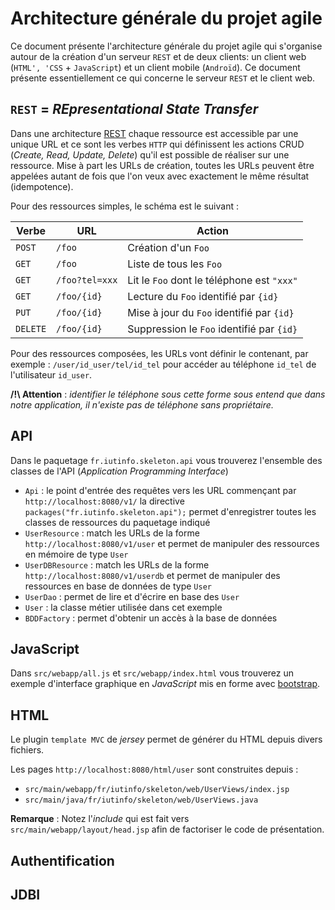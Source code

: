 # Architecture générale du projet agile

Ce document présente l'architecture générale du projet agile qui s'organise autour de la création d'un serveur `REST` et de deux clients: un client web (`HTML', 'CSS` + `JavaScript`) et un client mobile (`Androïd`). Ce document présente essentiellement ce qui concerne le serveur `REST` et le client web.

## `REST` = *REpresentational State Transfer*

Dans une architecture [REST](https://fr.wikipedia.org/wiki/Representational_State_Transfer) chaque ressource est accessible par une unique URL et ce sont les verbes `HTTP` qui définissent les actions CRUD (*Create, Read, Update, Delete*) qu'il est possible de réaliser sur une ressource.
Mise à part les URLs de création, toutes les URLs peuvent être appelées autant de fois que l'on veux avec exactement le même résultat (idempotence).

Pour des ressources simples, le schéma est le suivant :

| Verbe | URL | Action |
|-------|-----|--------|
| `POST`  | `/foo` | Création d'un `Foo` |
| `GET`   | `/foo` | Liste de tous les `Foo` |
| `GET`   | `/foo?tel=xxx` | Lit le `Foo` dont le téléphone est `"xxx"` |
| `GET`   | `/foo/{id}` | Lecture du `Foo` identifié par `{id}` |
| `PUT`   | `/foo/{id}` | Mise à jour du `Foo` identifié par `{id}` |
| `DELETE`| `/foo/{id}` | Suppression le `Foo` identifié par `{id}` |

Pour des ressources composées, les URLs vont définir le contenant, par exemple : `/user/id_user/tel/id_tel` pour accéder au téléphone `id_tel` de l'utilisateur `id_user`.

**/!\ Attention** : *identifier le téléphone sous cette forme sous entend que dans notre application, il n'existe pas de téléphone sans propriétaire.*

## API

Dans le paquetage `fr.iutinfo.skeleton.api` vous trouverez l'ensemble des classes de l'API (*Application Programming Interface*)

- `Api` : le point d'entrée des requêtes vers les URL commençant par `http://localhost:8080/v1/` la directive `packages("fr.iutinfo.skeleton.api");` permet d'enregistrer toutes les classes de ressources du paquetage indiqué
- `UserResource` : match les URLs de la forme `http://localhost:8080/v1/user` et permet de manipuler des ressources en mémoire de type `User`
- `UserDBResource` : match les URLs de la forme `http://localhost:8080/v1/userdb` et permet de manipuler des ressources en base de données de type `User`
- `UserDao` : permet de lire et d'écrire en base des `User`
- `User` : la classe métier utilisée dans cet exemple
- `BDDFactory` : permet d'obtenir un accès à la base de données

## JavaScript

Dans `src/webapp/all.js` et `src/webapp/index.html` vous trouverez un exemple d'interface graphique en *JavaScript* mis en forme avec [bootstrap](http://getbootstrap.com/).

## HTML

Le plugin `template MVC` de *jersey* permet de générer du HTML depuis divers fichiers.

Les pages `http://localhost:8080/html/user` sont construites depuis :

- `src/main/webapp/fr/iutinfo/skeleton/web/UserViews/index.jsp`
- `src/main/java/fr/iutinfo/skeleton/web/UserViews.java`

**Remarque** : Notez l'*include* qui est fait vers `src/main/webapp/layout/head.jsp` afin de factoriser le code de présentation.

## Authentification

## JDBI
